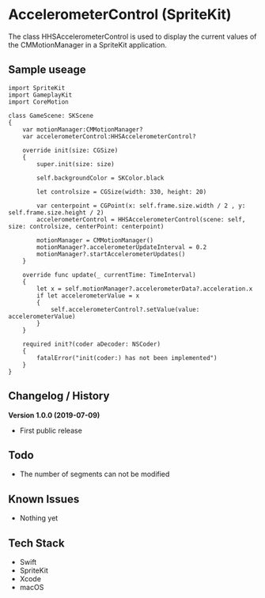 #  AccelerometerControl (SpriteKit)

The class HHSAccelerometerControl is used to display the current values of the CMMotionManager in a SpriteKit application.

## Sample useage


	import SpriteKit
	import GameplayKit
	import CoreMotion

	class GameScene: SKScene
	{
		var motionManager:CMMotionManager?
		var accelerometerControl:HHSAccelerometerControl?
	
		override init(size: CGSize)
		{
			super.init(size: size)
			
			self.backgroundColor = SKColor.black
			
			let controlsize = CGSize(width: 330, height: 20)
			
			var centerpoint = CGPoint(x: self.frame.size.width / 2 , y: self.frame.size.height / 2)
			accelerometerControl = HHSAccelerometerControl(scene: self, size: controlsize, centerPoint: centerpoint)
			
			motionManager = CMMotionManager()
			motionManager?.accelerometerUpdateInterval = 0.2
			motionManager?.startAccelerometerUpdates()
		}
	
		override func update(_ currentTime: TimeInterval)
		{
			let x = self.motionManager?.accelerometerData?.acceleration.x
			if let accelerometerValue = x
			{
				self.accelerometerControl?.setValue(value: accelerometerValue)
			}
		}
	
		required init?(coder aDecoder: NSCoder)
		{
			fatalError("init(coder:) has not been implemented")
		}
	}

## Changelog / History

**Version 1.0.0 (2019-07-09)**

- First public release

## Todo

- The number of segments  can not be modified

## Known Issues

- Nothing yet

## Tech Stack

- Swift
- SpriteKit
- Xcode
- macOS
